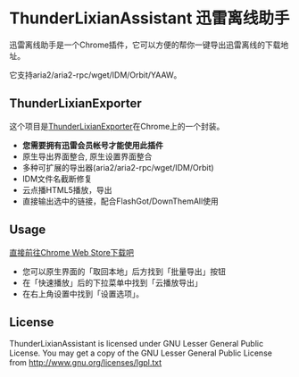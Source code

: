 ThunderLixianAssistant 迅雷离线助手
=====================
迅雷离线助手是一个Chrome插件，它可以方便的帮你一键导出迅雷离线的下载地址。

它支持aria2/aria2-rpc/wget/IDM/Orbit/YAAW。

ThunderLixianExporter
-----

这个项目是[ThunderLixianExporter](https://github.com/binux/ThunderLixianExporter)在Chrome上的一个封装。

* **您需要拥有迅雷会员帐号才能使用此插件**
* 原生导出界面整合, 原生设置界面整合
* 多种可扩展的导出器(aria2/aria2-rpc/wget/IDM/Orbit)
* IDM文件名截断修复
* 云点播HTML5播放，导出
* 直接输出选中的链接，配合FlashGot/DownThemAll使用

Usage
-----

[直接前往Chrome Web Store下载吧](https://chrome.google.com/webstore/detail/eehlmkfpnagoieibahhcghphdbjcdmen)

* 您可以原生界面的「取回本地」后方找到「批量导出」按钮
* 在「快速播放」后的下拉菜单中找到「云播放导出」
* 在右上角设置中找到「设置选项」。

License
-------
ThunderLixianAssistant is licensed under GNU Lesser General Public License.
You may get a copy of the GNU Lesser General Public License from http://www.gnu.org/licenses/lgpl.txt